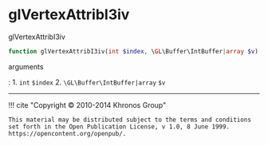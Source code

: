 # glVertexAttribI3iv
glVertexAttribI3iv

```php
function glVertexAttribI3iv(int $index, \GL\Buffer\IntBuffer|array $v) : void
```



arguments

:    1. `int` `$index` 
    2. `\GL\Buffer\IntBuffer|array` `$v` 



---
     

!!! cite "Copyright © 2010-2014 Khronos Group"

    This material may be distributed subject to the terms and conditions set forth in the Open Publication License, v 1.0, 8 June 1999. https://opencontent.org/openpub/.